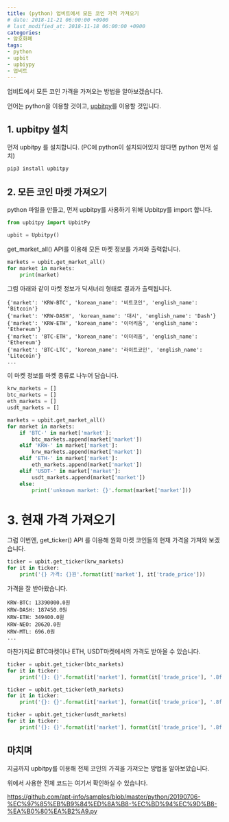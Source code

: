```yaml
---
title: (python) 업비트에서 모든 코인 가격 가져오기
# date: 2018-11-21 06:00:00 +0900
# last_modified_at: 2018-11-18 06:00:00 +0900
categories:
- 암호화폐
tags:
- python
- upbit
- upbiypy
- 업비트
---
```


업비트에서 모든 코인 가격을 가져오는 방법을 알아보겠습니다.

언어는 python을 이용할 것이고, [upbitpy](https://github.com/inasie/upbitpy)를 이용할 것입니다.

## 1. upbitpy 설치

먼저 upbitpy 를 설치합니다. (PC에 python이 설치되어있지 않다면 python 먼저 설치)

```bash
pip3 install upbitpy
```

## 2. 모든 코인 마켓 가져오기

python 파일을 만들고, 먼저 upbitpy를 사용하기 위해 Upbitpy를 import 합니다.

```python
from upbitpy import UpbitPy

upbit = Upbitpy()
```

get_market_all() API를 이용해 모든 마켓 정보를 가져와 출력합니다.

```python
markets = upbit.get_market_all()
for market in markets:
    print(market)
```

그럼 아래와 같이 마켓 정보가 딕셔너리 형태로 결과가 출력됩니다.
```
{'market': 'KRW-BTC', 'korean_name': '비트코인', 'english_name': 'Bitcoin'}
{'market': 'KRW-DASH', 'korean_name': '대시', 'english_name': 'Dash'}
{'market': 'KRW-ETH', 'korean_name': '이더리움', 'english_name': 'Ethereum'}
{'market': 'BTC-ETH', 'korean_name': '이더리움', 'english_name': 'Ethereum'}
{'market': 'BTC-LTC', 'korean_name': '라이트코인', 'english_name': 'Litecoin'}
...
```

이 마켓 정보를 마켓 종류로 나누어 담습니다.

```python
krw_markets = []
btc_markets = []
eth_markets = []
usdt_markets = []

markets = upbit.get_market_all()
for market in markets:
    if 'BTC-' in market['market']:
        btc_markets.append(market['market'])
    elif 'KRW-' in market['market']:
        krw_markets.append(market['market'])
    elif 'ETH-' in market['market']:
        eth_markets.append(market['market'])
    elif 'USDT-' in market['market']:
        usdt_markets.append(market['market'])
    else:
        print('unknown market: {}'.format(market['market']))
```

# 3. 현재 가격 가져오기

그럼 이번엔, get_ticker() API 를 이용해 원화 마켓 코인들의 현재 가격을 가져와 보겠습니다.

```python
ticker = upbit.get_ticker(krw_markets)
for it in ticker:
    print('{} 가격: {}원'.format(it['market'], it['trade_price']))
```

가격을 잘 받아왔습니다.

```
KRW-BTC: 13390000.0원
KRW-DASH: 187450.0원
KRW-ETH: 349400.0원
KRW-NEO: 20620.0원
KRW-MTL: 696.0원
...
```

마찬가지로 BTC마켓이나 ETH, USDT마켓에서의 가격도 받아올 수 있습니다.

```python
ticker = upbit.get_ticker(btc_markets)
for it in ticker:
    print('{}: {}'.format(it['market'], format(it['trade_price'], '.8f')))

ticker = upbit.get_ticker(eth_markets)
for it in ticker:
    print('{}: {}'.format(it['market'], format(it['trade_price'], '.8f')))

ticker = upbit.get_ticker(usdt_markets)
for it in ticker:
    print('{}: {}'.format(it['market'], format(it['trade_price'], '.8f')))
```

## 마치며

지금까지 upbitpy를 이용해 전체 코인의 가격을 가져오는 방법을 알아보았습니다.

위에서 사용한 전체 코드는 여기서 확인하실 수 있습니다.

https://github.com/apt-info/samples/blob/master/python/20190706-%EC%97%85%EB%B9%84%ED%8A%B8-%EC%BD%94%EC%9D%B8-%EA%B0%80%EA%B2%A9.py